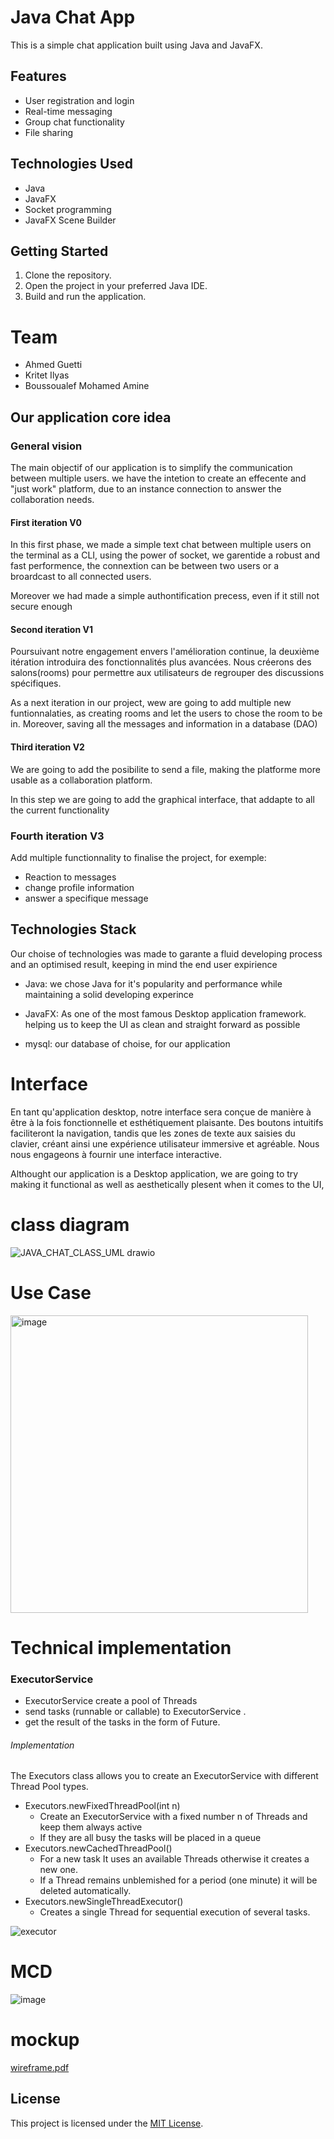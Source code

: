 # Java Chat App

This is a simple chat application built using Java and JavaFX.

## Features

- User registration and login
- Real-time messaging
- Group chat functionality
- File sharing

## Technologies Used

- Java
- JavaFX
- Socket programming
- JavaFX Scene Builder

## Getting Started

1. Clone the repository.
2. Open the project in your preferred Java IDE.
3. Build and run the application.
<!-- 
## Screenshots

![Login Screen](screenshots/login.png)
![Chat Screen](screenshots/chat.png) -->


<!-- ## Contributing

Contributions are welcome! Please fork the repository and submit a pull request. -->
# Team

* Ahmed Guetti
* Kritet Ilyas
* Boussoualef Mohamed Amine
## Our application core idea
### General vision 

The main objectif of our application is to simplify the communication  between multiple users.
we have the intetion to create an effecente and "just work" platform, due to an instance connection to answer the collaboration needs.


#### First iteration V0

In this first phase, we made a simple text chat between multiple users on the terminal as a CLI, using the power of socket, we garentide a robust and fast performence, the connextion can be between two users or a broardcast to all connected users.

Moreover we had made a simple authontification precess, even if it still not secure enough

#### Second iteration V1

Poursuivant notre engagement envers l'amélioration continue, la deuxième itération introduira des fonctionnalités plus avancées. Nous créerons des salons(rooms) pour permettre aux utilisateurs de regrouper des discussions spécifiques. 

As a next iteration in our project, wew are going to add multiple new funtionnalaties, as creating rooms and let the users to chose the room to be in. Moreover, saving all the messages and information in a database (DAO)

#### Third iteration V2

We are going to add the posibilite to send a file, making the platforme more usable as a collaboration platform.

In this step we are going to add the graphical interface, that addapte to all the current functionality

### Fourth iteration V3
Add multiple functionnality to finalise the project, for exemple:
- Reaction to messages
- change profile information
- answer a specifique message


## Technologies Stack
Our choise of technologies was made to garante a fluid developing process and an optimised result, keeping in mind the end user expirience 

- Java: we chose Java for it's popularity and performance while maintaining a solid developing experince  

- JavaFX: As one of the most famous Desktop application framework. helping us to keep the UI as clean and straight forward as possible

- mysql: our database of choise, for our application 
# Interface

En tant qu'application desktop, notre interface sera conçue de manière à être à la fois fonctionnelle et esthétiquement plaisante. Des boutons intuitifs faciliteront la navigation, tandis que les zones de texte aux saisies du clavier, créant ainsi une expérience utilisateur immersive et agréable. Nous nous engageons à fournir une interface interactive.

Althought our application is a Desktop application, we are going to try making it 
functional as well as aesthetically plesent when it comes to the UI,


# class diagram

![JAVA_CHAT_CLASS_UML drawio](https://github.com/K-Ilyas/java-chat-app/assets/61426347/94c3bd5f-b678-4483-802a-e755005852f6)

# Use Case 

<img width="476" alt="image" src="https://github.com/K-Ilyas/java-chat-app/assets/61426347/07055bf7-abed-46db-b03f-f98ec8e9c25e">

# Technical implementation 

### ExecutorService

- ExecutorService create a pool of Threads
- send tasks (runnable or callable) to ExecutorService .
- get the result of the tasks in the form of Future.
###### Implementation 

 The Executors class allows you to create an ExecutorService with different
Thread Pool types.
 - Executors.newFixedThreadPool(int n)
   - Create an ExecutorService with a fixed number n of Threads and keep them always active
   - If they are all busy the tasks will be placed in a queue
 - Executors.newCachedThreadPool()
   - For a new task It uses an available Threads otherwise it creates a new one.
   - If a Thread remains unblemished for a period (one minute) it will be deleted
automatically.
 - Executors.newSingleThreadExecutor()
   - Creates a single Thread for sequential execution of several tasks.

![executor](https://github.com/K-Ilyas/java-chat-app/assets/61426347/37136685-5e66-4554-9caa-a43e98a690af)


# MCD
![image](https://github.com/K-Ilyas/java-chat-app/assets/124268899/3e32b81c-4d66-4b61-b5be-d320b7bf785f)


# mockup

[wireframe.pdf](https://github.com/K-Ilyas/java-chat-app/files/14418175/wireframe.pdf)

## License

This project is licensed under the [MIT License](LICENSE).
